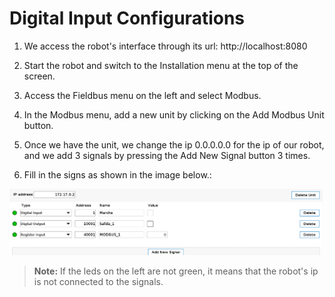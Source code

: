 # Digital Input Configurations

1. We access the robot's interface through its url: http://localhost:8080

2. Start the robot and switch to the Installation menu at the top of the screen.

3. Access the Fieldbus menu on the left and select Modbus.

4. In the Modbus menu, add a new unit by clicking on the Add Modbus Unit button.

5. Once we have the unit, we change the ip 0.0.0.0.0 for the ip of our robot, and we add 3 signals by pressing the Add New Signal button 3 times.

6. Fill in the signs as shown in the image below.:

![URSIM](./img/EntradasDigitales.PNG)

>**Note:** If the leds on the left are not green, it means that the robot's ip is not connected to the signals.